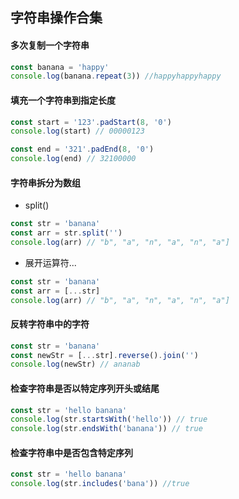 ## 字符串操作合集
#### 多次复制一个字符串
```js
const banana = 'happy'
console.log(banana.repeat(3)) //happyhappyhappy
```

#### 填充一个字符串到指定长度
```js
const start = '123'.padStart(8, '0')
console.log(start) // 00000123

const end = '321'.padEnd(8, '0')
console.log(end) // 32100000
```

#### 字符串拆分为数组
- split()
```js
const str = 'banana'
const arr = str.split('')
console.log(arr) // "b", "a", "n", "a", "n", "a"]
```

- 展开运算符...
```js
const str = 'banana'
const arr = [...str]
console.log(arr) // "b", "a", "n", "a", "n", "a"]
```

#### 反转字符串中的字符
```js
const str = 'banana'
const newStr = [...str].reverse().join('')
console.log(newStr) // ananab
```

#### 检查字符串是否以特定序列开头或结尾
```js
const str = 'hello banana'
console.log(str.startsWith('hello')) // true
console.log(str.endsWith('banana')) // true
```

#### 检查字符串中是否包含特定序列
```js
const str = 'hello banana'
console.log(str.includes('bana')) //true
```
